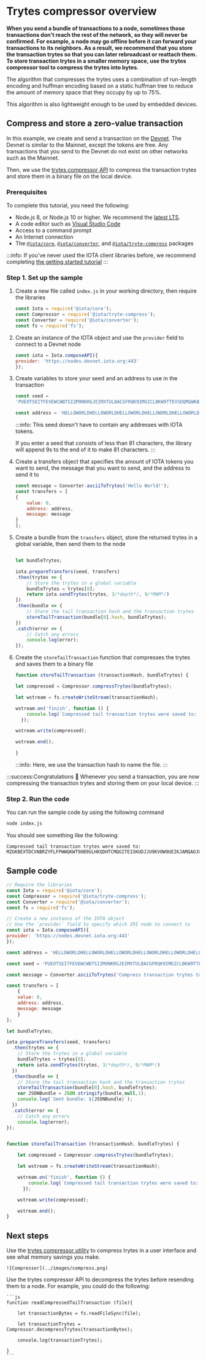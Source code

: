 # Trytes compressor overview

**When you send a bundle of transactions to a node, sometimes those transactions don't reach the rest of the network, so they will never be confirmed. For example, a node may go offline before it can forward your transactions to its neighbors. As a result, we recommend that you store the transaction trytes so that you can later rebroadcast or reattach them. To store transaction trytes in a smaller memory space, use the trytes compressor tool to compress the trytes into bytes.**

The algorithm that compresses the trytes uses a combination of run-length encoding and huffman encoding based on a static huffman tree to reduce the amount of memory space that they occupy by up to 75%.

This algorithm is also lightweight enough to be used by embedded devices.

## Compress and store a zero-value transaction

In this example, we create and send a transaction on the [Devnet](root://getting-started/0.1/references/iota-networks.md#devnet). The Devnet is similar to the Mainnet, except the tokens are free. Any transactions that you send to the Devnet do not exist on other networks such as the Mainnet.

Then, we use the [trytes compressor API](https://github.com/iotaledger/tryte-compress-js/blob/master/docs/api.md) to compress the transaction trytes and store them in a binary file on the local device.

### Prerequisites

To complete this tutorial, you need the following:

* Node.js 8, or Node.js 10 or higher. We recommend the [latest LTS](https://nodejs.org/en/download/).
* A code editor such as [Visual Studio Code](https://code.visualstudio.com/Download)
* Access to a command prompt
* An Internet connection
* The [`@iota/core`](root://getting-started/0.1/tutorials/get-started.md), [`@iota/converter`](https://github.com/iotaledger/iota.js/tree/next/packages/converter), and [`@iota/tryte-compress`](https://github.com/iotaledger/tryte-compress-js) packages

:::info:
If you've never used the IOTA client libraries before, we recommend completing [the getting started tutorial](root://getting-started/0.1/tutorials/send-a-zero-value-transaction-with-nodejs.md)
:::

### Step 1. Set up the sample

1. Create a new file called `index.js` in your working directory, then require the libraries

    ```js
    const Iota = require('@iota/core');
    const Compressor = require('@iota/tryte-compress');
    const Converter = require('@iota/converter');
    const fs = require('fs');
    ```

2. Create an instance of the IOTA object and use the `provider` field to connect to a Devnet node

    ```js
    const iota = Iota.composeAPI({
    provider: 'https://nodes.devnet.iota.org:443'
    });
    ```

3. Create variables to store your seed and an address to use in the transaction

    ```js
    const seed =
    'PUEOTSEITFEVEWCWBTSIZM9NKRGJEIMXTULBACGFRQK9IMGICLBKW9TTEVSDQMGWKBXPVCBMMCXWMNPDX';

    const address = 'HELLOWORLDHELLOWORLDHELLOWORLDHELLOWORLDHELLOWORLDHELLOWORLDHELLOWORLDHELLOWORLDD';
    ```

    :::info:
    This seed doesn't have to contain any addresses with IOTA tokens.
    
    If you enter a seed that consists of less than 81 characters, the library will append 9s to the end of it to make 81 characters.
    :::

4. Create a transfers object that specifies the amount of IOTA tokens you want to send, the message that you want to send, and the address to send it to

    ```js
    const message = Converter.asciiToTrytes('Hello World!');
    const transfers = [
    {
        value: 0,
        address: address,
        message: message
    }
    ];
    ```

5. Create a bundle from the `transfers` object, store the returned trytes in a global variable, then send them to the node

    ```js

    let bundleTrytes;

    iota.prepareTransfers(seed, transfers)
    .then(trytes => {
        // Store the trytes in a global variable
        bundleTrytes = trytes[0];
        return iota.sendTrytes(trytes, 3/*depth*/, 9/*MWM*/)
    })
    .then(bundle => {
        // Store the tail transaction hash and the transaction trytes
        storeTailTransaction(bundle[0].hash, bundleTrytes);
    })
    .catch(error => {
        // Catch any errors
        console.log(error);
    });
    ```

6. Create the `storeTailTransaction` function that compresses the trytes and saves them to a binary file

    ```js
    function storeTailTransaction (transactionHash, bundleTrytes) {

    let compressed = Compressor.compressTrytes(bundleTrytes);

    let wstream = fs.createWriteStream(transactionHash);

    wstream.on('finish', function () {
        console.log(`Compressed tail transaction trytes were saved to: ${transactionHash}`);
      });

    wstream.write(compressed);

    wstream.end();

    }
    ```

    :::info:
    Here, we use the transaction hash to name the file.
    :::


:::success:Congratulations :tada:
Whenever you send a transaction, you are now compressing the transaction trytes and storing them on your local device.
:::

### Step 2. Run the code

You can run the sample code by using the following command

```bash
node index.js
```

You should see something like the following:

```
Compressed tail transaction trytes were saved to: MZGKBEXTDCVNBRZYFLFPWWQKWT9OB9ULHKQDHTCMQGITEIXKUDJJU9KVOW9UEIKJAMQAOJU9OITXEV999
```

## Sample code

```js
// Require the libraries
const Iota = require('@iota/core');
const Compressor = require('@iota/tryte-compress');
const Converter = require('@iota/converter');
const fs = require('fs');

// Create a new instance of the IOTA object
// Use the `provider` field to specify which IRI node to connect to
const iota = Iota.composeAPI({
provider: 'https://nodes.devnet.iota.org:443'
});

const address = 'HELLOWORLDHELLOWORLDHELLOWORLDHELLOWORLDHELLOWORLDHELLOWORLDHELLOWORLDHELLOWORLDD';

const seed = 'PUEOTSEITFEVEWCWBTSIZM9NKRGJEIMXTULBACGFRQK9IMGICLBKW9TTEVSDQMGWKBXPVCBMMCXWMNPDX';

const message = Converter.asciiToTrytes('Compress transaction trytes tutorial');

const transfers = [
    {
    value: 0,
    address: address,
    message: message
    }
];

let bundleTrytes;

iota.prepareTransfers(seed, transfers)
  .then(trytes => {
    // Store the trytes in a global variable
    bundleTrytes = trytes[0];
    return iota.sendTrytes(trytes, 3/*depth*/, 9/*MWM*/)
  })
  .then(bundle => {
    // Store the tail transaction hash and the transaction trytes
    storeTailTransaction(bundle[0].hash, bundleTrytes);
    var JSONBundle = JSON.stringify(bundle,null,1);
    console.log(`Sent bundle: ${JSONBundle}`);
  })
  .catch(error => {
    // Catch any errors
    console.log(error);
});


function storeTailTransaction (transactionHash, bundleTrytes) {

    let compressed = Compressor.compressTrytes(bundleTrytes);

    let wstream = fs.createWriteStream(transactionHash);

    wstream.on('finish', function () {
        console.log(`Compressed tail transaction trytes were saved to: ${transactionHash}`);
      });

    wstream.write(compressed);

    wstream.end();
}
```

## Next steps

Use the [trytes compressor utility](https://utils.iota.org/compress) to compress trytes in a user interface and see what memory savings you make.

    ![Compressor](../images/compress.png)

Use the trytes compressor API to decompress the trytes before resending them to a node. For example, you could do the following:

    ```js
    function readCompressedTailTransaction (file){

        let transactionBytes = fs.readFileSync(file);

        let transactionTrytes = Compressor.decompressTrytes(transactionBytes);

        console.log(transactionTrytes);

    }
    ```
